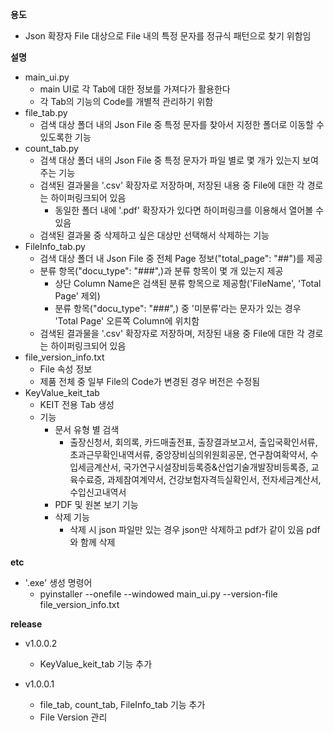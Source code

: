 **용도**
- Json 확장자 File 대상으로 File 내의 특정 문자를 정규식 패턴으로 찾기 위함임

**설명**
- main_ui.py
  - main UI로 각 Tab에 대한 정보를 가져다가 활용한다
  - 각 Tab의 기능의 Code를 개별적 관리하기 위함
- file_tab.py
  - 검색 대상 폴더 내의 Json File 중 특정 문자를 찾아서 지정한 폴더로 이동할 수 있도록한 기능
- count_tab.py
  - 검색 대상 폴더 내의 Json File 중 특정 문자가 파일 별로 몇 개가 있는지 보여주는 기능
  - 검색된 결과물을 '.csv' 확장자로 저장하며, 저장된 내용 중 File에 대한 각 경로는 하이퍼링크되어 있음
    - 동일한 폴더 내에 '.pdf' 확장자가 있다면 하이퍼링크를 이용해서 열어볼 수 있음
  - 검색된 결과물 중 삭제하고 싶은 대상만 선택해서 삭제하는 기능
- FileInfo_tab.py
  - 검색 대상 폴더 내 Json File 중 전체 Page 정보("total_page": "##")를 제공
  - 분류 항목("docu_type": "###",)과 분류 항목이 몇 개 있는지 제공
    - 상단 Column Name은 검색된 분류 항목으로 제공함('FileName', 'Total Page' 제외)
    - 분류 항목("docu_type": "###",) 중 '미분류'라는 문자가 있는 경우 'Total Page' 오른쪽 Column에 위치함
  - 검색된 결과물을 '.csv' 확장자로 저장하며, 저장된 내용 중 File에 대한 각 경로는 하이퍼링크되어 있음
- file_version_info.txt
  - File 속성 정보
  - 제품 전체 중 일부 File의 Code가 변경된 경우 버전은 수정됨
- KeyValue_keit_tab
  - KEIT 전용 Tab 생성
  - 기능
    - 문서 유형 별 검색
      - 출장신청서, 회의록, 카드매출전표, 출장결과보고서, 출입국확인서류, 초과근무확인내역서류, 중앙장비심의위원회공문, 연구참여확약서, 수입세금계산서, 국가연구시설장비등록증&산업기술개발장비등록증, 교육수료증, 과제참여계약서, 건강보험자격득실확인서, 전자세금계산서, 수입신고내역서
    - PDF 및 원본 보기 기능
    - 삭제 기능
      - 삭제 시 json 파일만 있는 경우 json만 삭제하고 pdf가 같이 있음 pdf와 함께 삭제

**etc**
- '.exe' 생성 명령어
  - pyinstaller --onefile --windowed main_ui.py --version-file file_version_info.txt

**release**
- v1.0.0.2
  - KeyValue_keit_tab 기능 추가

- v1.0.0.1
  - file_tab, count_tab, FileInfo_tab 기능 추가
  - File Version 관리
